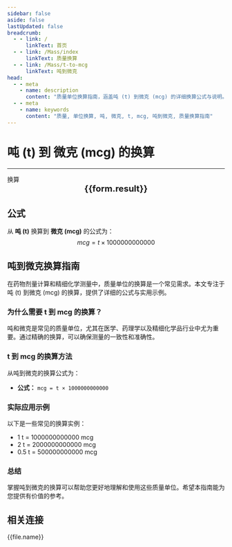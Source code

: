 ```yaml
---
sidebar: false
aside: false
lastUpdated: false
breadcrumb:
  - - link: /
      linkText: 首页
  - - link: /Mass/index
      linkText: 质量换算
  - - link: /Mass/t-to-mcg
      linkText: 吨到微克
head:
  - - meta
    - name: description
      content: "质量单位换算指南，涵盖吨 (t) 到微克 (mcg) 的详细换算公式与说明。"
  - - meta
    - name: keywords
      content: "质量, 单位换算, 吨, 微克, t, mcg, 吨到微克, 质量换算指南"
---
```

# 吨 (t) 到 微克 (mcg) 的换算
---
<script setup>
import { onMounted, reactive, inject, ref } from 'vue'
import { NButton, NForm, NFormItem, NInput, NInputNumber, NSelect, NCard, useMessage,NGrid ,NGi } from 'naive-ui'
import { defineClientComponent } from 'vitepress'
import { Mass } from '../../files';

const convert = inject('convert')

const form = reactive({
  number: null,
  result: '',
})

const convertHandler = () => {
  if (form.number !== null && !isNaN(form.number)) {
    const convertedValue = parseFloat(form.number) * 1000000000000
    form.result = `${form.number}t = ${convertedValue.toFixed(0)}mcg`
  } else {
    form.result = '请输入有效的数值。'
  }
}
</script>

<n-form size="large" :model="form">
  <n-form-item label="吨 (t)">
    <n-input-number v-model:value="form.number" placeholder="输入吨" style="width: 100%" />
  </n-form-item>
  <n-form-item>
    <n-button type="info" @click="convertHandler" block>换算</n-button>
  </n-form-item>
</n-form>

<n-card  embedded :bordered="false" hoverable>
  <div  style="text-align:center;font-size:20px;">
    <strong>{{form.result}}</strong>
  </div>
</n-card>

## 公式

从 **吨 (t)** 换算到 **微克 (mcg)** 的公式为：
$$ mcg = t \times 1000000000000 $$

## 吨到微克换算指南

在药物剂量计算和精细化学测量中，质量单位的换算是一个常见需求。本文专注于吨 (t) 到微克 (mcg) 的换算，提供了详细的公式与实用示例。

### 为什么需要 t 到 mcg 的换算？

吨和微克是常见的质量单位，尤其在医学、药理学以及精细化学品行业中尤为重要。通过精确的换算，可以确保测量的一致性和准确性。

### t 到 mcg 的换算方法

从吨到微克的换算公式为：

- **公式：** `mcg = t × 1000000000000`

### 实际应用示例

以下是一些常见的换算实例：

- 1 t = 1000000000000 mcg
- 2 t = 2000000000000 mcg
- 0.5 t = 500000000000 mcg

### 总结

掌握吨到微克的换算可以帮助您更好地理解和使用这些质量单位。希望本指南能为您提供有价值的参考。

## 相关连接
<n-grid x-gap="12" :cols="2">
  <n-gi v-for="(file, index) in Mass" :key="index">
    <n-button
      text
      tag="a"
      :href="file.path"
      type="info"
    >
      {{file.name}}
    </n-button>
  </n-gi>
</n-grid>